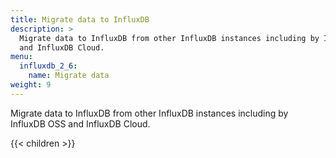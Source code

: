 ```yaml
---
title: Migrate data to InfluxDB
description: >
  Migrate data to InfluxDB from other InfluxDB instances including by InfluxDB OSS
  and InfluxDB Cloud.
menu:
  influxdb_2_6:
    name: Migrate data
weight: 9
---
```


Migrate data to InfluxDB from other InfluxDB instances including by InfluxDB OSS
and InfluxDB Cloud.

{{< children >}}
